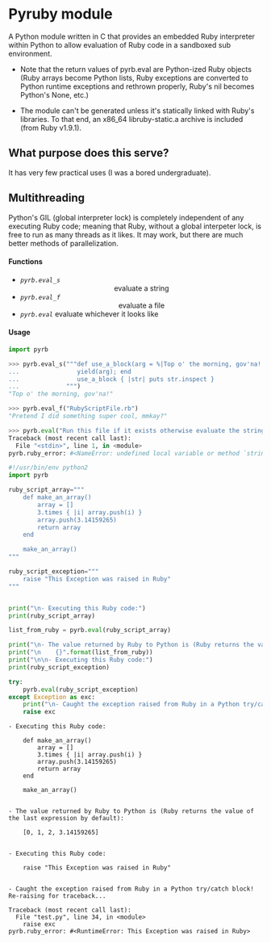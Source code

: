 Pyruby module
===
A Python module written in C that provides an embedded Ruby interpreter
within Python to allow evaluation of Ruby code in a sandboxed sub environment.

 * Note that the return values of pyrb.eval are Python-ized Ruby objects
 	(Ruby arrays become Python lists, Ruby exceptions are converted to Python runtime
  exceptions and rethrown properly, Ruby's nil becomes Python's None, etc.)

 * The module can't be generated unless it's statically linked with Ruby's libraries.
   To that end, an x86_64 libruby-static.a archive is included (from Ruby v1.9.1).

## What purpose does this serve?
It has very few practical uses (I was a bored undergraduate).


## Multithreading
Python's GIL (global interpreter lock) is completely independent of any executing Ruby code; meaning that Ruby, without a global interpeter lock, is free to run as many threads as it likes.  It may work, but there are much better methods of parallelization.


#### Functions
* _`pyrb.eval_s`_    <center>evaluate a string</center>
* _`pyrb.eval_f`_    <center>evaluate a file</center>
* _`pyrb.eval`_      evaluate whichever it looks like

#### Usage

```Python
import pyrb

>>> pyrb.eval_s("""def use_a_block(arg = %|Top o' the morning, gov'na!|)
...                yield(arg); end
...                use_a_block { |str| puts str.inspect }
...             """)
"Top o' the morning, gov'na!"

>>> pyrb.eval_f("RubyScriptFile.rb")
"Pretend I did something super cool, mmkay?"

>>> pyrb.eval("Run this file if it exists otherwise evaluate the string")
Traceback (most recent call last):
  File "<stdin>", line 1, in <module>
pyrb.ruby_error: #<NameError: undefined local variable or method `string' for main:Object>
```

```Python
#!/usr/bin/env python2
import pyrb

ruby_script_array="""
    def make_an_array()
        array = []
        3.times { |i| array.push(i) }
        array.push(3.14159265)
        return array
    end

    make_an_array()
"""

ruby_script_exception="""
    raise "This Exception was raised in Ruby"
"""


print("\n- Executing this Ruby code:")
print(ruby_script_array)

list_from_ruby = pyrb.eval(ruby_script_array)

print("\n- The value returned by Ruby to Python is (Ruby returns the value of the last expression by default):")
print("\n    {}".format(list_from_ruby))
print("\n\n- Executing this Ruby code:")
print(ruby_script_exception)

try:
    pyrb.eval(ruby_script_exception)
except Exception as exc:
    print("\n- Caught the exception raised from Ruby in a Python try/catch block!  Re-raising for traceback...\n")
    raise exc
```
```
- Executing this Ruby code:

    def make_an_array()
        array = []
        3.times { |i| array.push(i) }
        array.push(3.14159265)
        return array
    end

    make_an_array()


- The value returned by Ruby to Python is (Ruby returns the value of the last expression by default):

    [0, 1, 2, 3.14159265]


- Executing this Ruby code:

    raise "This Exception was raised in Ruby"


- Caught the exception raised from Ruby in a Python try/catch block!  Re-raising for traceback...

Traceback (most recent call last):
  File "test.py", line 34, in <module>
    raise exc
pyrb.ruby_error: #<RuntimeError: This Exception was raised in Ruby>
```
